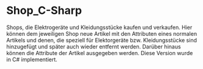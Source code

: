 # Shop_C-Sharp
Shops, die Elektrogeräte und Kleidungsstücke kaufen und verkaufen. Hier können dem jeweiligen Shop neue Artikel mit den Attributen eines normalen Artikels und denen, die speziell für Elektorgeräte bzw. Kleidungsstücke sind hinzugefügt und später auch wieder entfernt werden. Darüber hinaus können die Attribute der Artikel ausgegeben werden. 
Diese Version wurde in C# implementiert.
